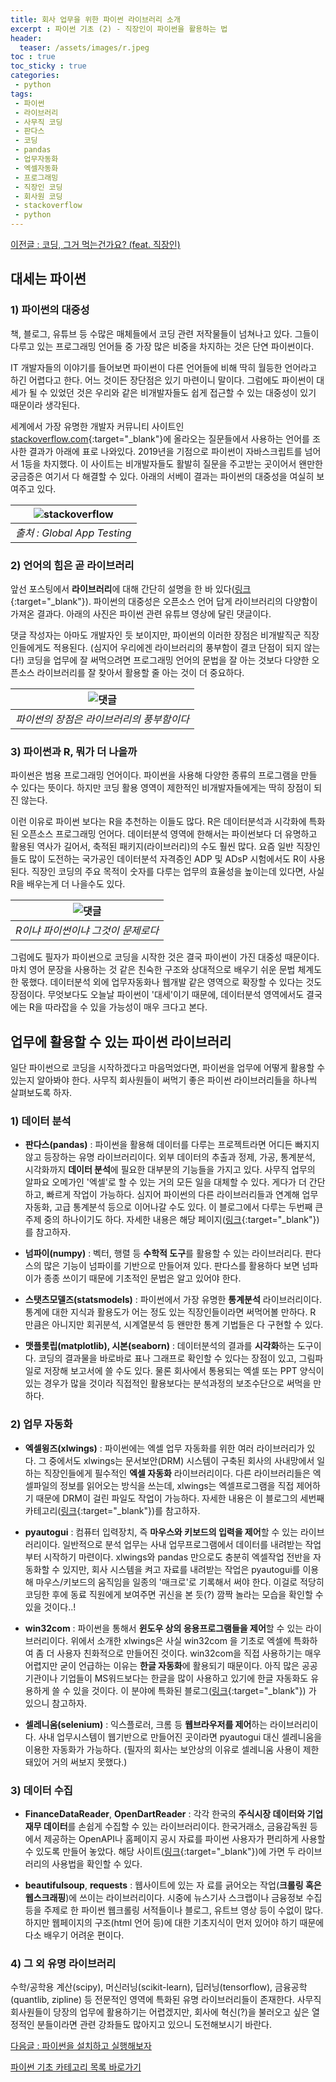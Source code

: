 ```yaml
---
title: 회사 업무을 위한 파이썬 라이브러리 소개 
excerpt : 파이썬 기초 (2) - 직장인이 파이썬을 활용하는 법 
header:
  teaser: /assets/images/r.jpeg
toc : true
toc_sticky : true
categories: 
 - python
tags:
 - 파이썬
 - 라이브러리
 - 사무직 코딩
 - 판다스
 - 코딩
 - pandas
 - 업무자동화
 - 엑셀자동화
 - 프로그래밍
 - 직장인 코딩
 - 회사원 코딩
 - stackoverflow
 - python
---
```

[이전글 : 코딩, 그거 먹는건가요? (feat. 직장인)](/python/python1/)  


## 대세는 파이썬 

### 1) 파이썬의 대중성

책, 블로그, 유튜브 등 수많은 매체들에서 코딩 관련 저작물들이 
넘쳐나고 있다. 그들이 다루고 있는 프로그래밍 언어들 중 가장 
많은 비중을 차지하는 것은 단연 파이썬이다. 


IT 개발자들의 이야기를 들어보면 파이썬이 다른 언어들에 비해 
딱히 월등한 언어라고 하긴 어렵다고 한다. 어느 것이든 장단점은 
있기 마련이니 말이다. 그럼에도 파이썬이 대세가 될 수 있었던 
것은 우리와 같은 비개발자들도 쉽게 접근할 수 있는 대중성이 
있기 때문이라 생각된다.

세계에서 가장 유명한 개발자 커뮤니티 사이트인 [stackoverflow.com](https://stackoverflow.com/){:target="_blank"}에 
올라오는 질문들에서 사용하는 언어를 조사한 결과가 아래에 표로 
나와있다. 2019년을 기점으로 파이썬이 자바스크립트를 넘어서 1등을 차지했다. 
이 사이트는 비개발자들도 활발히 질문을 주고받는 곳이어서 왠만한 
궁금증은 여기서 다 해결할 수 있다. 아래의 서베이 결과는 파이썬의
 대중성을 여실히 보여주고 있다.


|![stackoverflow](/assets/images/stack.png)|
|:---:|
| _출처 : Global App Testing_|


### 2) 언어의 힘은 곧 라이브러리

앞선 포스팅에서 **라이브러리**에 대해 간단히 설명을 한 바 
있다([링크](https://maeng-gun.github.io/python/grammer1/#%EC%9D%BC%EB%8B%A8-%EC%BD%94%EB%94%A9%EC%9D%B4-%EB%AD%94%EC%A7%80%EB%B6%80%ED%84%B0-%EC%95%8C%EA%B3%A0-%EC%8B%9C%EC%9E%91%ED%95%98%EC%9E%90){:target="_blank"}). 
파이썬의 대중성은 오픈소스 언어 답게 라이브러리의 다양함이 
가져온 결과다. 아래의 사진은 파이썬 관련 유튜브 영상에 달린 
댓글이다. 


댓글 작성자는 아마도 개발자인 듯 보이지만, 
파이썬의 이러한 장점은 비개발직군 직장인들에게도 적용된다. 
(심지어 우리에겐 라이브러리의 풍부함이 결코 단점이 되지 않는다!)
 코딩을 업무에 잘 써먹으려면 프로그래밍 언어의 문법을 잘 아는 
 것보다 다양한 오픈소스 라이브러리를 잘 찾아서 활용할 줄 아는 
 것이 더 중요하다.
 
|![댓글](/assets/images/reply.jpeg)|
|:---:|
| _파이썬의 장점은 라이브러리의 풍부함이다_|


### 3) 파이썬과 R, 뭐가 더 나을까

파이썬은 범용 프로그래밍 언어이다. 파이썬을 사용해 
다양한 종류의 프로그램을 만들 수 있다는 뜻이다. 
하지만 코딩 활용 영역이 제한적인 비개발자들에게는 딱히 
장점이 되진 않는다. 

이런 이유로 파이썬 보다는 R을 추천하는 이들도 많다. 
R은 데이터분석과 시각화에 특화된 오픈소스 프로그래밍 언어다. 
데이터분석 영역에 한해서는 파이썬보다 더 유명하고 활용된 
역사가 길어서, 축적된 패키지(라이브러리)의 수도 훨씬 많다. 
요즘 일반 직장인들도 많이 도전하는 국가공인 데이터분석 자격증인 
ADP 및 ADsP 시험에서도 R이 사용된다. 직장인 코딩의 주요 
목적이 숫자를 다루는 업무의 효율성을 높이는데 있다면, 사실 R을
 배우는게 더 나을수도 있다.


|![댓글](/assets/images/r.jpeg)|
|:---:|
| _R이냐 파이썬이냐 그것이 문제로다_|

그럼에도 필자가 파이썬으로 코딩을 시작한 것은 결국 파이썬이 가진 대중성 때문이다. 마치 영어 문장을 사용하는 것 같은 친숙한 구조와 상대적으로 배우기 쉬운 문법 체계도 한 몫했다. 데이터분석 외에 업무자동화나 웹개발 같은 영역으로 확장할 수 있다는 것도 장점이다. 무엇보다도 오늘날 파이썬이 '대세'이기 때문에, 데이터분석 영역에서도 결국에는 R을 따라잡을 수 있을 가능성이 매우 크다고 본다.


## 업무에 활용할 수 있는 파이썬 라이브러리

일단 파이썬으로 코딩을 시작하겠다고 마음먹었다면, 
파이썬을 업무에 어떻게 활용할 수 있는지 알아봐야 한다. 
사무직 회사원들이 써먹기 좋은 파이썬 라이브러리들을 하나씩 
살펴보도록 하자.

### 1) 데이터 분석

* **판다스(pandas)** : 파이썬을 활용해 데이터를 다루는 
프로젝트라면 어디든 빠지지 않고 등장하는 유명 라이브러리이다. 
외부 데이터의 추출과 정제, 가공, 통계분석, 시각화까지 **데이터 
분석**에 필요한 대부분의 기능들을 가지고 있다. 사무직 업무의
 알파요 오메가인 '엑셀'로 할 수 있는 거의 모든 일을 대체할 
 수 있다. 게다가 더 간단하고, 빠르게 작업이 가능하다. 
 심지어 파이썬의 다른 라이브러리들과 연계해 업무 자동화, 
 고급 통계분석 등으로 이어나갈 수도 있다. 이 블로그에서 
 다루는 두번째 큰 주제 중의 하나이기도 하다. 
 자세한 내용은 해당 페이지([링크](https://maeng-gun.github.io/pandas){:target="_blank"})를 참고하자.

* **넘파이(numpy)** : 벡터, 행렬 등 **수학적 도구**를 
활용할 수 있는 라이브러리다. 판다스의 많은 기능이 넘파이를 
기반으로 만들어져 있다. 판다스를 활용하다 보면 넘파이가 종종
 쓰이기 때문에 기초적인 문법은 알고 있어야 한다.  

* **스탯츠모델즈(statsmodels)** : 파이썬에서 가장 
유명한 **통계분석** 라이브러리이다. 통계에 대한 지식과 
활용도가 어는 정도 있는 직장인들이라면 써먹어볼 만하다. 
R 만큼은 아니지만 회귀분석, 시계열분석 등 왠만한 통계 기법들은 다 구현할 수 있다.

* **맷플롯립(matplotlib), 시본(seaborn)** : 
데이터분석의 결과를 **시각화**하는 도구이다. 코딩의 
결과물을 바로바로 표나 그래프로 확인할 수 있다는 장점이 
있고, 그림파일로 저장해 보고서에 쓸 수도 있다. 물론 
회사에서 통용되는 엑셀 또는 PPT 양식이 있는 경우가 많을 
것이라 직접적인 활용보다는 분석과정의 보조수단으로 써먹을 만하다.

### 2) 업무 자동화

* **엑셀윙즈(xlwings)** : 파이썬에는 엑셀 업무 자동화를 
위한 여러 라이브러리가 있다. 그 중에서도 xlwings는 
문서보안(DRM) 시스템이 구축된 회사의 사내망에서 일하는 
직장인들에게 필수적인 **엑셀 자동화** 라이브러리이다. 
다른 라이브러리들은 엑셀파일의 정보를 읽어오는 방식을 
쓰는데, xlwings는 엑셀프로그램을 직접 제어하기 때문에 
DRM이 걸린 파일도 작업이 가능하다. 자세한 내용은 이 블로그의 
세번째 카테고리([링크](https://maeng-gun.github.io/excel){:target="_blank"})를 참고하자.

* **pyautogui** : 컴퓨터 입력장치, 즉 **마우스와 
키보드의 입력을 제어**할 수 있는 라이브러리이다. 
일반적으로 분석 업무는 사내 업무프로그램에서 데이터를 
내려받는 작업부터 시작하기 마련이다. xlwings와 pandas 
만으로도 충분히 엑셀작업 전반을 자동화할 수 있지만, 
회사 시스템을 켜고 자료를 내려받는 작업은 pyautogui를 
이용해 마우스/키보드의 움직임을 일종의 '매크로'로 기록해서 
써야 한다. 이걸로 적당히 코딩한 후에 동료 직원에게 보여주면 
귀신을 본 듯(?) 깜짝 놀라는 모습을 확인할 수 있을 것이다..!

* **win32com** : 파이썬을 통해서 **윈도우 상의 
응용프로그램들을 제어**할 수 있는 라이브러리이다. 
위에서 소개한 xlwings은 사실 win32com 을 기초로 
엑셀에 특화하여 좀 더 사용자 친화적으로 만들어진 것이다.
 win32com을 직접 사용하기는 매우 어렵지만 굳이 언급하는
  이유는 **한글 자동화**에 활용되기 때문이다. 
  아직 많은 공공기관이나 기업들이 MS워드보다는 한글을 많이 
  사용하고 있기에 한글 자동화도 유용하게 쓸 수 있을 것이다. 
  이 분야에 특화된 블로그([링크](https://www.martinii.fun){:target="_blank"}) 가 있으니 참고하자.      
 
* **셀레니움(selenium)** : 익스플로러, 크롬 등 **웹브라우저를 
제어**하는 라이브러리이다. 사내 업무시스템이 웹기반으로 만들어진 
곳이라면 pyautogui 대신 셀레니움을 이용한 자동화가 가능하다. 
(필자의 회사는 보안상의 이유로 셀레니움 사용이 제한돼있어 거의 
써보지 못했다.)

### 3) 데이터 수집
* **FinanceDataReader**, **OpenDartReader** : 
각각 한국의 **주식시장 데이터와 기업재무 데이터**를 손쉽게 수집할 
수 있는 라이브러리이다. 한국거래소, 금융감독원 등에서 제공하는 
OpenAPI나 홈페이지 공시 자료를 파이썬 사용자가 편리하게 사용할 
수 있도록 만들어 놓았다. 해당 사이트([링크](http://FinanceData.KR){:target="_blank"})에 가면 두 
라이브러리의 사용법을 확인할 수 있다.

* **beautifulsoup**, **requests** : 웹사이트에 있는 자
료를 긁어오는 작업(**크롤링 혹은 웹스크래핑**)에 쓰이는 
라이브러리이다. 시중에 뉴스기사 스크랩이나 금융정보 수집 
등을 주제로 한 파이썬 웹크롤링 서적들이나 블로그, 유트브 영상 
등이 수없이 많다. 하지만 웹페이지의 구조(html 언어 등)에 
대한 기초지식이 먼저 있어야 하기 때문에 다소 배우기 어려운 
편이다.

### 4) 그 외 유명 라이브러리

수학/공학용 계산(scipy), 머신러닝(scikit-learn), 
딥러닝(tensorflow), 금융공학(quantlib, zipline) 등 
전문적인 영역에 특화된 유명 라이브러리들이 존재한다. 사무직 
회사원들이 당장의 업무에 활용하기는 어렵겠지만, 회사에 
혁신(?)을 불러오고 싶은 열정적인 분들이라면 관련 강좌들도 
많아지고 있으니 도전해보시기 바란다.


[다음글 : 파이썬을 설치하고 실행해보자 ](/python/python3/)

[파이썬 기초 카테고리 목록 바로가기](python) 